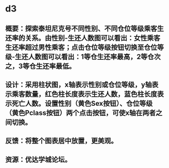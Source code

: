 # d3
## 概要：探索泰坦尼克号不同性别、不同仓位等级乘客生还率的关系。由性别-生还人数图可以看出：女性乘客生还率超过男性乘客；点击仓位等级按钮切换至仓位等级-生还人数图可以看出：1等仓生还率最高，2等仓次之，3等仓生还率最低。
## 设计：采用柱状图，x轴表示性别或仓位等级，y轴表示乘客数量，红色柱长度表示生还人数，蓝色柱长度表示死亡人数。设置性别（黄色Sex按钮）、仓位等级（黄色Pclass按钮）两个点击按钮，可使x轴在两者之间切换。
## 反馈：将整个图表居中放置，更美观。
## 资源：优达学城论坛。
